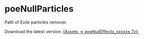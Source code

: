 # poeNullParticles
Path of Exile particles remover.

Download the latest version: [(Assets -> poeNullEffects_xxxxxx.7z):](https://github.com/ajaxvs/poeNullParticles/releases)
